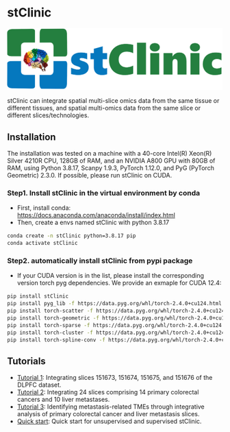 # stClinic
![image](https://github.com/cmzuo11/stClinic/blob/main/image/stClinic_logo.png)

stClinic can integrate spatial multi-slice omics data from the same tissue or different tissues, and spatial multi-omics data from the same slice or different slices/technologies.

## Installation

The installation was tested on a machine with a 40-core Intel(R) Xeon(R) Silver 4210R CPU, 128GB of RAM, and an NVIDIA A800 GPU with 80GB of RAM, using Python 3.8.17, Scanpy 1.9.3, PyTorch 1.12.0, and PyG (PyTorch Geometric) 2.3.0. If possible, please run stClinic on CUDA.

### Step1. Install stClinic in the virtual environment by conda

* First, install conda: https://docs.anaconda.com/anaconda/install/index.html
* Then, create a envs named stClinic with python 3.8.17

```bash
conda create -n stClinic python=3.8.17 pip
conda activate stClinic
```

### Step2. automatically install stClinic from pypi package
* If your CUDA version is in the list, please install the corresponding version torch pyg dependencies. We provide an exmaple for CUDA 12.4:

```bash
pip install stClinic
pip install pyg_lib -f https://data.pyg.org/whl/torch-2.4.0+cu124.html --no-cache-dir
pip install torch-scatter -f https://data.pyg.org/whl/torch-2.4.0+cu124.html --no-cache-dir
pip install torch-geometric -f https://data.pyg.org/whl/torch-2.4.0+cu124.html --no-cache-dir
pip install torch-sparse -f https://data.pyg.org/whl/torch-2.4.0+cu124.html --no-cache-dir
pip install torch-cluster -f https://data.pyg.org/whl/torch-2.4.0+cu124.html --no-cache-dir
pip install torch-spline-conv -f https://data.pyg.org/whl/torch-2.4.0+cu124.html --no-cache-dir
```

## Tutorials

* [Tutorial 1](https://github.com/cmzuo11/stClinic/wiki/Tutorial-1:-10X-Visium-(DLPFC-dataset)): Integrating slices 151673, 151674, 151675, and 151676 of the DLPFC dataset.
* [Tutorial 2](https://github.com/cmzuo11/stClinic/wiki/Tutorial-2:-Integration-Analysis-of-Primary-Colorectal-Cancer-and-Liver-Metastasis-Slices): Integrating 24 slices comprising 14 primary colorectal cancers and 10 liver metastases.
* [Tutorial 3](https://github.com/cmzuo11/stClinic/wiki/Tutorial-3:-Supervised-Model-for-Identifying-Metastasis%E2%80%90Related-Niches-Using-Primary-Colorectal-Cancer-and-Liver-Metastasis-Slices): Identifying metastasis-related TMEs through integrative analysis of primary colorectal cancer and liver metastasis slices.
* [Quick start](https://github.com/cmzuo11/stClinic/wiki/Quick-start): Quick start for unsupervised and supervised stClinic.

